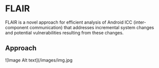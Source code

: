 # FLAIR

FLAIR is a novel approach for efficient analysis of Android ICC (inter-component communication) that addresses incremental system changes and potential vulnerabilities resulting from these changes.

## Approach

![Image Alt text](/images/img.jpg

